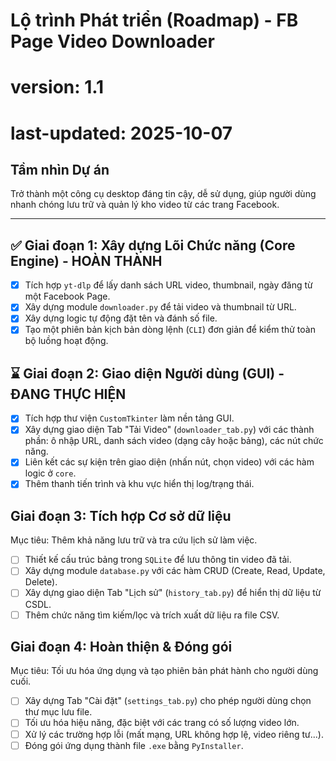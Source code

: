 # Lộ trình Phát triển (Roadmap) - FB Page Video Downloader
# version: 1.1
# last-updated: 2025-10-07

## Tầm nhìn Dự án
Trở thành một công cụ desktop đáng tin cậy, dễ sử dụng, giúp người dùng nhanh chóng lưu trữ và quản lý kho video từ các trang Facebook.

---
## ✅ Giai đoạn 1: Xây dựng Lõi Chức năng (Core Engine) - HOÀN THÀNH

- [x] Tích hợp `yt-dlp` để lấy danh sách URL video, thumbnail, ngày đăng từ một Facebook Page.
- [x] Xây dựng module `downloader.py` để tải video và thumbnail từ URL.
- [x] Xây dựng logic tự động đặt tên và đánh số file.
- [x] Tạo một phiên bản kịch bản dòng lệnh (`CLI`) đơn giản để kiểm thử toàn bộ luồng hoạt động.

## ⌛ Giai đoạn 2: Giao diện Người dùng (GUI) - ĐANG THỰC HIỆN

- [x] Tích hợp thư viện `CustomTkinter` làm nền tảng GUI.
- [x] Xây dựng giao diện Tab "Tải Video" (`downloader_tab.py`) với các thành phần: ô nhập URL, danh sách video (dạng cây hoặc bảng), các nút chức năng.
- [x] Liên kết các sự kiện trên giao diện (nhấn nút, chọn video) với các hàm logic ở `core`.
- [x] Thêm thanh tiến trình và khu vực hiển thị log/trạng thái.

## Giai đoạn 3: Tích hợp Cơ sở dữ liệu
Mục tiêu: Thêm khả năng lưu trữ và tra cứu lịch sử làm việc.

- [ ] Thiết kế cấu trúc bảng trong `SQLite` để lưu thông tin video đã tải.
- [ ] Xây dựng module `database.py` với các hàm CRUD (Create, Read, Update, Delete).
- [ ] Xây dựng giao diện Tab "Lịch sử" (`history_tab.py`) để hiển thị dữ liệu từ CSDL.
- [ ] Thêm chức năng tìm kiếm/lọc và trích xuất dữ liệu ra file CSV.

## Giai đoạn 4: Hoàn thiện & Đóng gói
Mục tiêu: Tối ưu hóa ứng dụng và tạo phiên bản phát hành cho người dùng cuối.

- [ ] Xây dựng Tab "Cài đặt" (`settings_tab.py`) cho phép người dùng chọn thư mục lưu file.
- [ ] Tối ưu hóa hiệu năng, đặc biệt với các trang có số lượng video lớn.
- [ ] Xử lý các trường hợp lỗi (mất mạng, URL không hợp lệ, video riêng tư...).
- [ ] Đóng gói ứng dụng thành file `.exe` bằng `PyInstaller`.
